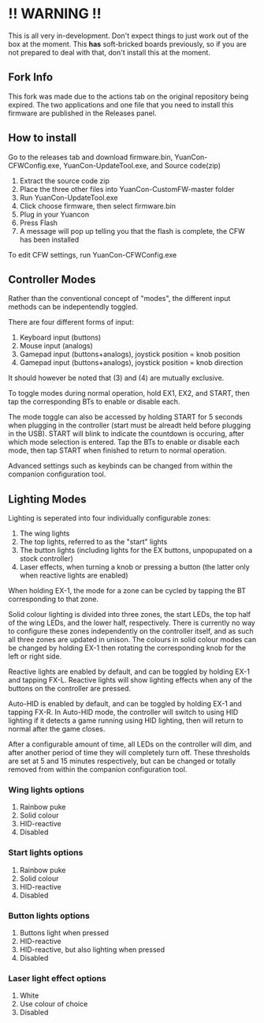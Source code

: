 # !! WARNING !!
This is all very in-development. Don't expect things to just work out of the box at the moment. This **has** soft-bricked boards previously, so if you are not prepared to deal with that, don't install this at the moment.

## Fork Info 
This fork was made due to the actions tab on the original repository being expired. The two applications and one file that you need to install this firmware are published in the Releases panel.

## How to install 
Go to the releases tab and download firmware.bin, YuanCon-CFWConfig.exe, YuanCon-UpdateTool.exe, and Source code(zip)

1. Extract the source code zip
2. Place the three other files into YuanCon-CustomFW-master folder
3. Run YuanCon-UpdateTool.exe
4. Click choose firmware, then select firmware.bin
5. Plug in your Yuancon
6. Press Flash
7. A message will pop up telling you that the flash is complete, the CFW has been installed 

To edit CFW settings, run YuanCon-CFWConfig.exe

## Controller Modes
Rather than the conventional concept of "modes", the different input methods can be indepentendly toggled.

There are four different forms of input:
1. Keyboard input (buttons)
2. Mouse input (analogs)
3. Gamepad input (buttons+analogs), joystick position = knob position
4. Gamepad input (buttons+analogs), joystick position = knob direction

It should however be noted that (3) and (4) are mutually exclusive.

To toggle modes during normal operation, hold EX1, EX2, and START, then tap the corresponding BTs to enable or disable each.

The mode toggle can also be accessed by holding START for 5 seconds when plugging in the controller (start must be alreadt held before plugging in the USB). START will blink to indicate the countdown is occuring, after which mode selection is entered. Tap the BTs to enable or disable each mode, then tap START when finished to return to normal operation.

Advanced settings such as keybinds can be changed from within the companion configuration tool.

## Lighting Modes
Lighting is seperated into four individually configurable zones:
1. The wing lights
2. The top lights, referred to as the "start" lights
3. The button lights (including lights for the EX buttons, unpopupated on a stock controller)
4. Laser effects, when turning a knob or pressing a button (the latter only when reactive lights are enabled)

When holding EX-1, the mode for a zone can be cycled by tapping the BT corresponding to that zone.

Solid colour lighting is divided into three zones, the start LEDs, the top half of the wing LEDs, and the lower half, respectively. There is currently no way to configure these zones independently on the controller itself, and as such all three zones are updated in unison. The colours in solid colour modes can be changed by holding EX-1 then rotating the corresponding knob for the left or right side.

Reactive lights are enabled by default, and can be toggled by holding EX-1 and tapping FX-L. Reactive lights will show lighting effects when any of the buttons on the controller are pressed.

Auto-HID is enabled by default, and can be toggled by holding EX-1 and tapping FX-R. In Auto-HID mode, the controller will switch to using HID lighting if it detects a game running using HID lighting, then will return to normal after the game closes.

After a configurable amount of time, all LEDs on the controller will dim, and after another period of time they will completely turn off. These thresholds are set at 5 and 15 minutes respectively, but can be changed or totally removed from within the companion configuration tool.

### Wing lights options
1. Rainbow puke
2. Solid colour
3. HID-reactive
4. Disabled

### Start lights options
1. Rainbow puke
2. Solid colour
3. HID-reactive
4. Disabled

### Button lights options
1. Buttons light when pressed
2. HID-reactive
3. HID-reactive, but also lighting when pressed
4. Disabled

### Laser light effect options
1. White
2. Use colour of choice
3. Disabled
